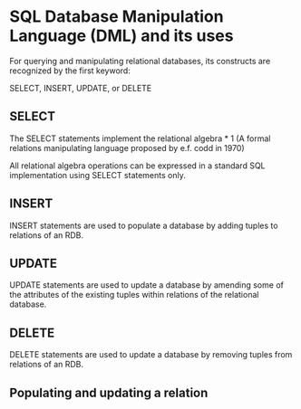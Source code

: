 # SQL Database Manipulation Language (DML) and its uses

For querying and manipulating relational databases, its constructs are recognized by the first keyword:

SELECT, INSERT, UPDATE, or DELETE 

## SELECT 

The SELECT statements implement the relational algebra * 1 (A formal relations manipulating language proposed by e.f. codd in 1970)

All relational algebra operations can be expressed in a standard SQL implementation using SELECT statements only. 

## INSERT 

INSERT statements are used to populate a database by adding tuples to relations of an RDB. 

## UPDATE 

UPDATE statements are used to update a database by amending some of the attributes of the existing tuples within relations of the relational database. 

## DELETE 

DELETE statements are used to update a database by removing tuples from relations of an RDB.

## Populating and updating a relation 


